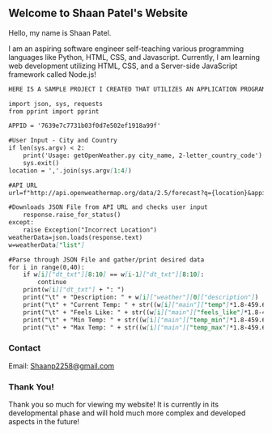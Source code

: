 ## Welcome to Shaan Patel's Website

Hello, my name is Shaan Patel. 

I am an aspiring software engineer self-teaching various programming languages like Python, HTML, CSS, and Javascript. Currently, I am learning web development utilizing HTML, CSS, and a Server-side JavaScript framework called Node.js!
```markdown
HERE IS A SAMPLE PROJECT I CREATED THAT UTILIZES AN APPLICATION PROGRAMMING INTERFACE FROM OPENWEATHERMAP.ORG TO GIVE A 5-DAY WEATHER FORECAST AT A SPECIFIC CITY AND COUNTRY

import json, sys, requests
from pprint import pprint

APPID = '7639e7c7731b03f0d7e502ef1918a99f'

#User Input - City and Country
if len(sys.argv) < 2:
    print('Usage: getOpenWeather.py city_name, 2-letter_country_code')
    sys.exit()
location = ','.join(sys.argv[1:4])

#API URL
url=f"http://api.openweathermap.org/data/2.5/forecast?q={location}&appid=7639e7c7731b03f0d7e502ef1918a99f"

#Downloads JSON File from API URL and checks user input
    response.raise_for_status()
except:
    raise Exception("Incorrect Location")
weatherData=json.loads(response.text)
w=weatherData["list"]

#Parse through JSON File and gather/print desired data
for i in range(0,40):
    if w[i]["dt_txt"][8:10] == w[i-1]["dt_txt"][8:10]:
        continue
    print(w[i]["dt_txt"] + ": ")
    print("\t" + "Description: " + w[i]["weather"][0]["description"])
    print("\t" + "Current Temp: " + str((w[i]["main"]["temp"]*1.8-459.67))[0:4] + " degrees Fahrenheit")
    print("\t" + "Feels Like: " + str((w[i]["main"]["feels_like"]*1.8-459.67))[0:4] + " degrees Fahrenheit")
    print("\t" + "Min Temp: " + str((w[i]["main"]["temp_min"]*1.8-459.67))[0:4] + " degrees Fahrenheit")
    print("\t" + "Max Temp: " + str((w[i]["main"]["temp_max"]*1.8-459.67))[0:4] + " degrees Fahrenheit")
```

### Contact

Email: Shaanp2258@gmail.com

### Thank You!

Thank you so much for viewing my website! It is currently in its developmental phase and will hold much more complex and developed 
aspects in the future!
